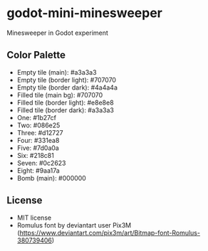 # godot-mini-minesweeper
Minesweeper in Godot experiment

## Color Palette

- Empty tile (main): #a3a3a3
- Empty tile (border light): #707070
- Empty tile (border dark): #4a4a4a
- Filled tile (main bg): #707070
- Filled tile (border light): #e8e8e8
- Filled tile (border dark): #a3a3a3
- One: #1b27cf
- Two: #086e25
- Three: #d12727
- Four: #331ea8
- Five: #7d0a0a
- Six: #218c81
- Seven: #0c2623
- Eight: #9aa17a
- Bomb (main): #000000

## License

- MIT license
- Romulus font by deviantart user Pix3M (https://www.deviantart.com/pix3m/art/Bitmap-font-Romulus-380739406)
